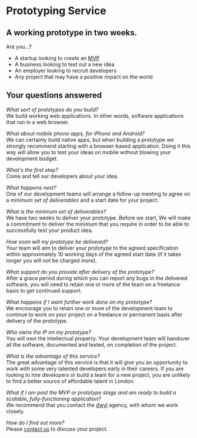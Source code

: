 # Prototyping Service

## A working prototype in two weeks.

Are you...?

+ A startup looking to create an [MVP](http://en.wikipedia.org/wiki/Minimum_viable_product)
+ A business looking to test out a new idea
+ An employer looking to recruit developers
+ Any project that may have a positive impact on the world

## Your questions answered

*What sort of prototypes do you build?*  
We build working web applications. In other words, software applications that run in a web browser.

*What about mobile phone apps, for iPhone and Android?*  
We can certainly build native apps, but when building a prototype we strongly recommend starting with a browser-based application. Doing it this way will allow you to test your ideas on mobile without blowing your development budget.

*What's the first step?*  
Come and tell our developers about your idea.

*What happens next?*  
One of our development teams will arrange a follow-up meeting to agree on a *minimum set of deliverables* and a start date for your project.

*What is the minimum set of deliverables?*  
We have two weeks to deliver your prototype. Before we start, We will make a commitment to deliver the minimum that you require in order to be able to successfully test your product idea.

*How soon will my prototype be delivered?*  
Your team will aim to deliver your prototype to the agreed specification within approximately 10 working days of the agreed start date (if it takes longer you will not be charged more).

*What support do you provide after delivery of the prototype?*  
After a grace period during which you can report any bugs in the delivered software, you will need to retain one or more of the team on a freelance basis to get continued support.

*What happens if I want further work done on my prototype?*  
We encourage you to retain one or more of the development team to continue to work on your project on a freelance or permanent basis after delivery of the prototype.

*Who owns the IP on my prototype?*  
You will own the intellectual property. Your development team will handover all the software, documented and tested, on completion of the project.

*What is the advantage of this service?*  
The great advantage of this service is that it will give you an opportunity to work with some very talented developers early in their careers. If you are looking to hire developers or build a team for a new project, you are unlikely to find a better source of affordable talent in London.

*What if I am past the MVP or prototype stage and am ready to build a scalable, fully-functioning application?*  
We recommend that you contact the [dwyl](http://dwyl.io) agency, with whom we work closely.

*How do I find out more?*  
Please [contact us](#contact) to discuss your project.


